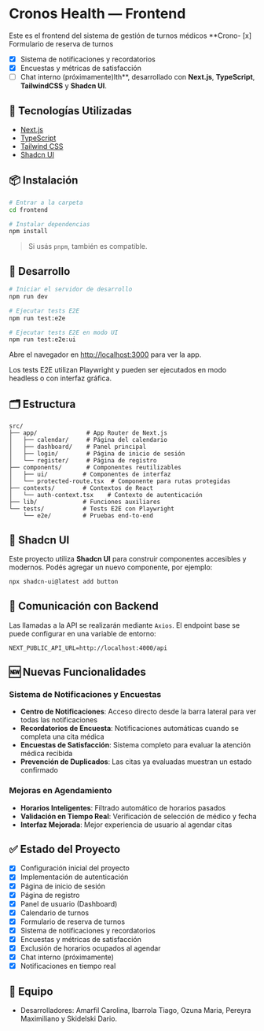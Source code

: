 # Cronos Health — Frontend

Este es el frontend del sistema de gestión de turnos médicos **Crono-   [x] Formulario de reserva de turnos
-   [x] Sistema de notificaciones y recordatorios
-   [x] Encuestas y métricas de satisfacción
-   [ ] Chat interno (próximamente)lth**, desarrollado con **Next.js**, **TypeScript**, **TailwindCSS** y **Shadcn UI**.

## 🚀 Tecnologías Utilizadas

-   [Next.js](https://nextjs.org/)
-   [TypeScript](https://www.typescriptlang.org/)
-   [Tailwind CSS](https://tailwindcss.com/)
-   [Shadcn UI](https://ui.shadcn.com/)

## 📦 Instalación

```bash
# Entrar a la carpeta
cd frontend

# Instalar dependencias
npm install
```

> Si usás `pnpm`, también es compatible.

## 🧪 Desarrollo

```bash
# Iniciar el servidor de desarrollo
npm run dev

# Ejecutar tests E2E
npm run test:e2e

# Ejecutar tests E2E en modo UI
npm run test:e2e:ui
```

Abre el navegador en [http://localhost:3000](http://localhost:3000) para ver la app.

Los tests E2E utilizan Playwright y pueden ser ejecutados en modo headless o con interfaz gráfica.

## 🗂️ Estructura

```
src/
├── app/              # App Router de Next.js
│   ├── calendar/     # Página del calendario
│   ├── dashboard/    # Panel principal
│   ├── login/        # Página de inicio de sesión
│   └── register/     # Página de registro
├── components/       # Componentes reutilizables
│   ├── ui/          # Componentes de interfaz
│   └── protected-route.tsx  # Componente para rutas protegidas
├── contexts/        # Contextos de React
│   └── auth-context.tsx    # Contexto de autenticación
├── lib/             # Funciones auxiliares
└── tests/           # Tests E2E con Playwright
    └── e2e/         # Pruebas end-to-end
```

## 🧩 Shadcn UI

Este proyecto utiliza **Shadcn UI** para construir componentes accesibles y modernos. Podés agregar un nuevo componente, por ejemplo:

```bash
npx shadcn-ui@latest add button
```

## 🔌 Comunicación con Backend

Las llamadas a la API se realizarán mediante `Axios`. El endpoint base se puede configurar en una variable de entorno:

```
NEXT_PUBLIC_API_URL=http://localhost:4000/api
```

## 🆕 Nuevas Funcionalidades

### Sistema de Notificaciones y Encuestas

-   **Centro de Notificaciones**: Acceso directo desde la barra lateral para ver todas las notificaciones
-   **Recordatorios de Encuesta**: Notificaciones automáticas cuando se completa una cita médica
-   **Encuestas de Satisfacción**: Sistema completo para evaluar la atención médica recibida
-   **Prevención de Duplicados**: Las citas ya evaluadas muestran un estado confirmado

### Mejoras en Agendamiento

-   **Horarios Inteligentes**: Filtrado automático de horarios pasados
-   **Validación en Tiempo Real**: Verificación de selección de médico y fecha
-   **Interfaz Mejorada**: Mejor experiencia de usuario al agendar citas

## ✅ Estado del Proyecto

-   [x] Configuración inicial del proyecto
-   [x] Implementación de autenticación
-   [x] Página de inicio de sesión
-   [x] Página de registro
-   [x] Panel de usuario (Dashboard)
-   [x] Calendario de turnos
-   [x] Formulario de reserva de turnos
-   [x] Sistema de notificaciones y recordatorios
-   [x] Encuestas y métricas de satisfacción
-   [x] Exclusión de horarios ocupados al agendar
-   [x] Chat interno (próximamente)
-   [x] Notificaciones en tiempo real

## 👥 Equipo

-   Desarrolladores: Amarfil Carolina, Ibarrola Tiago, Ozuna Maria, Pereyra Maximiliano y Skidelski Dario.
